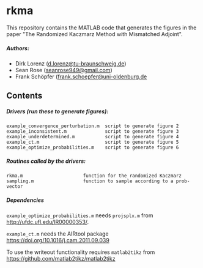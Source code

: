 # rkma

This repository contains the MATLAB code that generates the figures in the paper "The Randomized Kaczmarz Method with Mismatched Adjoint".

##### Authors:
- Dirk Lorenz    (<d.lorenz@tu-braunschweig.de>)
- Sean Rose    (<seanrose949@gmail.com>)
- Frank Schöpfer (<frank.schoepfer@uni-oldenburg.de>

Contents
--------

##### Drivers (run these to generate figures):
    example_convergence_perturbation.m  script to generate figure 2
	example_inconsistent.m              script to generate figure 3
	example_underdetermined.m           script to generate figure 4
	example_ct.m                        script to generate figure 5
	example_optimize_probabilities.m    script to generate figure 6

##### Routines called by the drivers:
	rkma.m                      function for the randomized Kaczmarz
	sampling.m                  function to sample according to a prob-vector

##### Dependencies
`example_optimize_probabilities.m` needs `projsplx.m` from <http://ufdc.ufl.edu/IR00000353/>.

`example_ct.m` needs the AIRtool package <https://doi.org/10.1016/j.cam.2011.09.039>

To use the writeout functionality requires `matlab2tikz` from <https://github.com/matlab2tikz/matlab2tikz>
